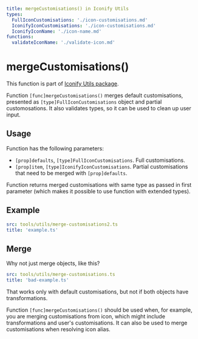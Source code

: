 ```yaml
title: mergeCustomisations() in Iconify Utils
types:
  FullIconCustomisations: './icon-customisations.md'
  IconifyIconCustomisations: './icon-customisations.md'
  IconifyIconName: './icon-name.md'
functions:
  validateIconName: './validate-icon.md'
```

# mergeCustomisations()

This function is part of [Iconify Utils package](./index.md).

Function `[func]mergeCustomisations()` merges default customisations, presented as `[type]FullIconCustomisations` object and partial customosations. It also validates types, so it can be used to clean up user input.

## Usage

Function has the following parameters:

- `[prop]defaults`, `[type]FullIconCustomisations`. Full customisations.
- `[prop]item`, `[type]IconifyIconCustomisations`. Partial customisations that need to be merged with `[prop]defaults`.

Function returns merged customisations with same type as passed in first parameter (which makes it possible to use function with extended types).

## Example

```yaml
src: tools/utils/merge-customisations2.ts
title: 'example.ts'
```

## Merge

Why not just merge objects, like this?

```yaml
src: tools/utils/merge-customisations.ts
title: 'bad-example.ts'
```

That works only with default customisations, but not if both objects have transformations.

Function `[func]mergeCustomisations()` should be used when, for example, you are merging customisations from icon, which might include transformations and user's customisations. It can also be used to merge customisations when resolving icon alias.
